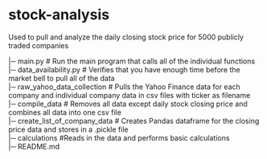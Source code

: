 # stock-analysis
Used to pull and analyze the daily closing stock price for 5000 publicly traded companies

|─ main.py  # Run the main program that calls all of the individual functions <br />
|─ data_availability.py  # Verifies that you have enough time before the market bell to pull all of the data <br />
|─ raw_yahoo_data_collection # Pulls the Yahoo Finance data for each company and individual company data in csv files with ticker as filename <br />
|─ compile_data  # Removes all data except daily stock closing price and combines all data into one csv file <br />
|─ create_list_of_company_data # Creates Pandas dataframe for the closing price data and stores in a .pickle file <br />
|─ calculations #Reads in the data and performs basic calculations <br />
|─ README.md <br />



